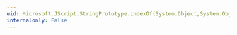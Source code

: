 ```yaml
---
uid: Microsoft.JScript.StringPrototype.indexOf(System.Object,System.Object,System.Double)
internalonly: False
---
```

